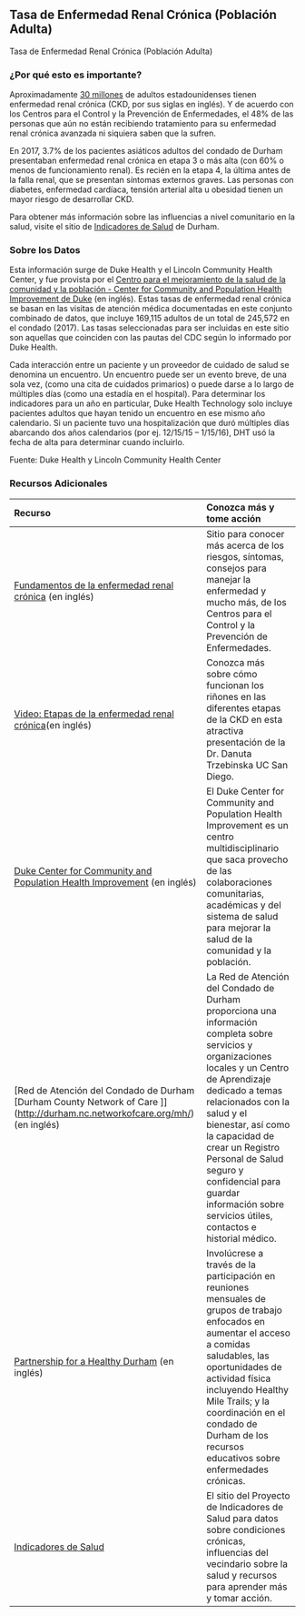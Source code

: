 ## Tasa de Enfermedad Renal Crónica (Población Adulta) 
Tasa de Enfermedad Renal Crónica (Población Adulta) 

### ¿Por qué esto es importante?
Aproximadamente [30 millones](https://www.cdc.gov/kidneydisease/basics.html) de adultos estadounidenses tienen enfermedad renal crónica (CKD, por sus siglas en inglés). Y de acuerdo con los Centros para el Control y la Prevención de Enfermedades, el 48% de las personas que aún no están recibiendo tratamiento para su enfermedad renal crónica avanzada ni siquiera saben que la sufren. 

En 2017, 3.7% de los pacientes asiáticos adultos del condado de Durham presentaban enfermedad renal crónica en etapa 3 o más alta (con 60% o menos de funcionamiento renal). Es recién en la etapa 4, la última antes de la falla renal, que se presentan síntomas externos graves. Las personas con diabetes, enfermedad cardíaca, tensión arterial alta u obesidad tienen un mayor riesgo de desarrollar CKD.

Para obtener más información sobre las influencias a nivel comunitario en la salud, visite el sitio de [Indicadores de Salud](https://health.dataworks-nc.org/es) de Durham.

### Sobre los Datos
Esta información surge de Duke Health y el Lincoln Community Health Center, y fue provista por el [Centro para el mejoramiento de la salud de la comunidad y la población - Center for Community and Population Health Improvement de Duke](http://www.dukehealthimprovement.org/) (en inglés). Estas tasas de enfermedad renal crónica se basan en las visitas de atención médica documentadas en este conjunto combinado de datos, que incluye 169,115 adultos de un total de 245,572 en el condado (2017). Las tasas seleccionadas para ser incluidas en este sitio son aquellas que coinciden con las pautas del CDC según lo informado por Duke Health.

Cada interacción entre un paciente y un proveedor de cuidado de salud se denomina un encuentro. Un encuentro puede ser un evento breve, de una sola vez, (como una cita de cuidados primarios) o puede darse a lo largo de múltiples días (como una estadía en el hospital). Para determinar los indicadores para un año en particular, Duke Health Technology solo incluye pacientes adultos que hayan tenido un encuentro en ese mismo año calendario. Si un paciente tuvo una hospitalización que duró múltiples días abarcando dos años calendarios (por ej. 12/15/15 – 1/15/16), DHT usó la fecha de alta para determinar cuando incluirlo.

Fuente: Duke Health y Lincoln Community Health Center

### Recursos Adicionales

|Recurso | Conozca más y tome acción |
|:--- | :--- |
|[Fundamentos de la enfermedad renal crónica](https://www.cdc.gov/kidneydisease/basics.html) (en inglés) | Sitio para conocer más acerca de los riesgos, síntomas, consejos para manejar la enfermedad y mucho más, de los Centros para el Control y la Prevención de Enfermedades.
|[Video: Etapas de la enfermedad renal crónica](https://www.youtube.com/watch?v=4ivERHvLVcc)(en inglés) |Conozca más sobre cómo funcionan los riñones en las diferentes etapas de la CKD en esta atractiva presentación de la Dr. Danuta Trzebinska UC San Diego.
|[Duke Center for Community and Population Health Improvement](http://www.dukehealthimprovement.org/) (en inglés)|El Duke Center for Community and Population Health Improvement es un centro multidisciplinario que saca provecho de las colaboraciones comunitarias, académicas y del sistema de salud para mejorar la salud de la comunidad y la población.
|[Red de Atención del Condado de Durham \[Durham County Network of Care ]](http://durham.nc.networkofcare.org/mh/) (en inglés) |La Red de Atención del Condado de Durham proporciona una información completa sobre servicios y organizaciones locales y un Centro de Aprendizaje dedicado a temas relacionados con la salud y el bienestar, así como la capacidad de crear un Registro Personal de Salud seguro y confidencial para guardar información sobre servicios útiles, contactos e historial médico.
|[Partnership for a Healthy Durham](http://healthydurham.org/) (en inglés) |Involúcrese a través de la participación en reuniones mensuales de grupos de trabajo enfocados en aumentar el acceso a comidas saludables, las oportunidades de actividad física incluyendo Healthy Mile Trails; y la coordinación en el condado de Durham de los recursos educativos sobre enfermedades crónicas.
|[Indicadores de Salud](https://health.dataworks-nc.org/es)|El sitio del Proyecto de Indicadores de Salud para datos sobre condiciones crónicas, influencias del vecindario sobre la salud y recursos para aprender más y tomar acción.
